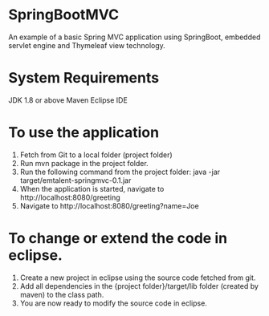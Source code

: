 SpringBootMVC
=========
An example of a basic Spring MVC application using SpringBoot, embedded servlet engine and Thymeleaf view technology.

System Requirements
===================
JDK 1.8 or above
Maven
Eclipse IDE

To use the application
======================

1. Fetch from Git to a local folder (project folder)
2. Run mvn package in the project folder.
3. Run the following command from the project folder: java -jar target/emtalent-springmvc-0.1.jar
4. When the application is started, navigate to http://localhost:8080/greeting
5. Navigate to http://localhost:8080/greeting?name=Joe

To change or extend the code in eclipse.
========================================
1. Create a new project in eclipse using the source code fetched from git.
2. Add all dependencies in the {project folder}/target/lib folder (created by maven) to the class path.
3. You are now ready to modify the source code in eclipse.

